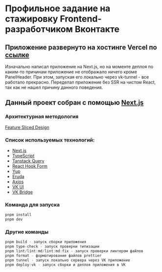# Профильное задание на стажировку Frontend-разработчиком Вконтакте

## Приложение развернуто на хостинге Vercel по [ссылке](https://vk-mini-app-with-ssr.vercel.app/)
Изначально написал приложение на Next.js, но на моменте деплоя по каким-то причинам приложение не отображало ничего кроме PanelHeader. При этом, запуская его локально через vk-tunnel - все работало прекрасно. Переделал приложение без SSR на чистом React, так как не нашел причину данного поведения.

## Данный проект собран с помощью [Next.js](https://nextjs.org/)

### Архитектурная методология
[Feature Sliced Design](https://feature-sliced.design/)

### Список используемых технологий:

- [Next.js](https://react.dev/)
- [TypeScript](https://www.typescriptlang.org/)
- [Tanstack Query](https://tanstack.com/query/latest/docs/framework/react/overview)
- [React Hook Form](https://react-hook-form.com/)
- [Yup](https://www.npmjs.com/package/yup)
- [Eruda](https://www.npmjs.com/package/eruda)
- [Axios](https://www.npmjs.com/package/axios)
- [VK UI](https://vkcom.github.io/VKUI/)
- [VK Bridge](https://dev.vk.com/ru/bridge/overview)

### Команда для запуска
```js
pnpm install
pnpm dev
```

### Другие команды
```js
pnpm build - запуск сборки приложения
pnpm type-check - запуск проверки типизации
pnpm lint/lint:md/lint:md:fix - запуск проверки линтером файлов
pnpm format - форматирование файлов prettier
pnpm tunnel - запуск локально сервера через VK приложение
pnpm deploy:vk - запуск сборки и деплоя приложения в VK
```
